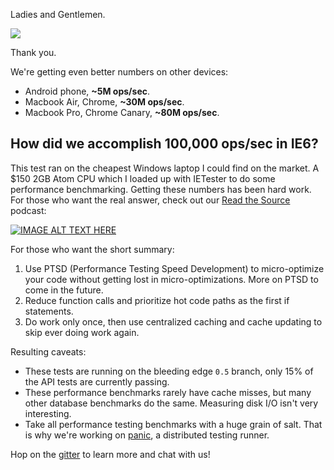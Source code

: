 Ladies and Gentlemen.

![](https://dl.dropboxusercontent.com/u/4374976/screenshots/ie6gun.png)

Thank you.

We're getting even better numbers on other devices:

 - Android phone, **~5M ops/sec**.
 - Macbook Air, Chrome, **~30M ops/sec**.
 - Macbook Pro, Chrome Canary, **~80M ops/sec**.

## How did we accomplish 100,000 ops/sec in IE6?

This test ran on the cheapest Windows laptop I could find on the market. A $150 2GB Atom CPU which I loaded up with IETester to do some performance benchmarking. Getting these numbers has been hard work. For those who want the real answer, check out our [Read the Source](https://www.youtube.com/watch?v=70dn1oZQFCk) podcast:

[![IMAGE ALT TEXT HERE](https://img.youtube.com/vi/70dn1oZQFCk/0.jpg)](https://www.youtube.com/watch?v=70dn1oZQFCk)

For those who want the short summary:

1. Use PTSD (Performance Testing Speed Development) to micro-optimize your code without getting lost in micro-optimizations. More on PTSD to come in the future.
2. Reduce function calls and prioritize hot code paths as the first if statements.
3. Do work only once, then use centralized caching and cache updating to skip ever doing work again.

Resulting caveats:

 - These tests are running on the bleeding edge `0.5` branch, only 15% of the API tests are currently passing.
 - These performance benchmarks rarely have cache misses, but many other database benchmarks do the same. Measuring disk I/O isn't very interesting.
 - Take all performance testing benchmarks with a huge grain of salt. That is why we're working on [panic](https://github.com/gundb/panic-server), a distributed testing runner.

Hop on the [gitter](https://gitter.im/amark/gun) to learn more and chat with us!